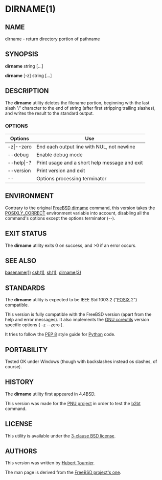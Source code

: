 # DIRNAME(1)

## NAME
dirname - return directory portion of pathname

## SYNOPSIS
**dirname**
string \[...\]

**dirname**
[-z]
string \[...\]

## DESCRIPTION
The **dirname** utility deletes the filename portion, beginning with the last
slash '/' character to the end of string (after first stripping trailing
slashes), and writes the result to the standard output.

### OPTIONS
Options | Use
------- | ---
-z\|--zero|End each output line with NUL, not newline
--debug|Enable debug mode
--help\|-?|Print usage and a short help message and exit
--version|Print version and exit
--|Options processing terminator

## ENVIRONMENT
Contrary to the original [FreeBSD dirname](https://www.freebsd.org/cgi/man.cgi?query=dirname) command,
this version takes the [POSIXLY_CORRECT](https://www.freebsd.org/cgi/man.cgi?query=environ) environment variable
into account, disabling all the command's options except the options terminator (--).

## EXIT STATUS
The **dirname** utility exits 0 on success, and >0 if an error occurs.

## SEE ALSO
[basename(1)](https://github.com/HubTou/basename/blob/main/BASENAME.1.md)
[csh(1)](https://www.freebsd.org/cgi/man.cgi?query=csh),
[sh(1)](https://www.freebsd.org/cgi/man.cgi?query=sh),
[dirname(3)](https://www.freebsd.org/cgi/man.cgi?query=dirname&sektion=3)

## STANDARDS
The **dirname** utility is expected to be IEEE Std 1003.2 (“[POSIX](https://en.wikipedia.org/wiki/POSIX).2”) compatible.

This version is fully compatible with the FreeBSD version (apart from the help and error messages).
It also implements the [GNU coreutils](https://www.gnu.org/software/coreutils/) version specific options
( -z  --zero ).

It tries to follow the [PEP 8](https://www.python.org/dev/peps/pep-0008/) style guide for [Python](https://www.python.org/) code.

## PORTABILITY
Tested OK under Windows (though with backslashes instead os slashes, of course).

## HISTORY
The **dirname** utility first appeared in 4.4BSD.

This version was made for the [PNU project](https://github.com/HubTou/PNU)
in order to test the [b2bt](https://github.com/HubTou/b2bt) command.

## LICENSE
This utility is available under the [3-clause BSD license](https://opensource.org/licenses/BSD-3-Clause).

## AUTHORS
This version was written by [Hubert Tournier](https://github.com/HubTou).

The man page is derived from the [FreeBSD project's one](https://www.freebsd.org/cgi/man.cgi?query=dirname).
